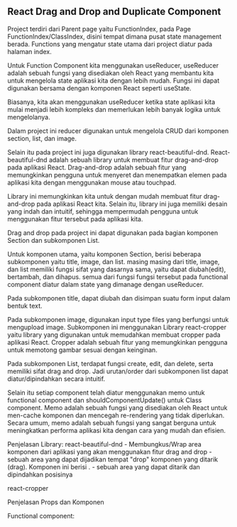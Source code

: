 ## React Drag and Drop and Duplicate Component

Project terdiri dari Parent page yaitu FunctionIndex,
pada Page FunctionIndex/ClassIndex, disini tempat dimana pusat state management berada.
Functions yang mengatur state utama dari project diatur pada halaman index.

Untuk Function Component kita menggunakan useReducer, useReducer adalah sebuah fungsi yang disediakan oleh React yang membantu kita untuk mengelola state aplikasi kita dengan lebih mudah. 
Fungsi ini dapat digunakan bersama dengan komponen React seperti useState. 

Biasanya, kita akan menggunakan useReducer ketika state aplikasi kita mulai menjadi lebih kompleks 
dan memerlukan lebih banyak logika untuk mengelolanya.

Dalam project ini reducer digunakan untuk mengelola CRUD dari komponen section, list, dan image.

Selain itu pada project ini juga digunakan library react-beautiful-dnd. React-beautiful-dnd adalah sebuah 
library untuk membuat fitur drag-and-drop pada aplikasi React. Drag-and-drop adalah sebuah fitur yang memungkinkan 
pengguna untuk menyeret dan menempatkan elemen pada aplikasi kita dengan menggunakan mouse atau touchpad.

Library ini memungkinkan kita untuk dengan mudah membuat fitur drag-and-drop pada aplikasi React kita. 
Selain itu, library ini juga memiliki desain yang indah dan intuitif, sehingga mempermudah pengguna 
untuk menggunakan fitur tersebut pada aplikasi kita. 

Drag and drop pada project ini dapat digunakan pada bagian komponen Section dan subkomponen List.

Untuk komponen utama, yaitu komponen Section, berisi beberapa subkomponen yaitu title, image, dan list.
masing masing dari title, image, dan list memiliki fungsi sifat yang dasarnya sama, yaitu dapat diubah(edit), bertambah, dan dihapus. 
semua dari fungsi fungsi tersebut pada functional component diatur dalam state yang dimanage dengan useReducer.

Pada subkomponen title, dapat diubah dan disimpan suatu form input dalam bentuk text.

Pada subkomponen image, digunakan input type files yang berfungsi untuk mengupload image. Subkomponen ini menggunakan Library react-cropper yaitu library yang digunakan untuk memudahkan membuat cropper pada aplikasi React. Cropper adalah sebuah fitur yang memungkinkan pengguna untuk memotong gambar sesuai dengan keinginan. 

Pada subkomponen List, terdapat fungsi create, edit, dan delete, serta memiliki sifat drag and drop.
Jadi urutan/order dari subkomponen list dapat diatur/dipindahkan secara intuitif.

Selain itu setiap component telah diatur menggunakan memo untuk functional component dan shouldComponentUpdate() untuk Class component. Memo adalah sebuah fungsi yang disediakan oleh React untuk men-cache komponen dan mencegah re-rendering yang tidak diperlukan. Secara umum, memo adalah sebuah fungsi yang sangat berguna untuk meningkatkan performa aplikasi kita dengan cara yang mudah dan efisien.


Penjelasan Library:
react-beautiful-dnd 
<DragAndDropContext> - Membungkus/Wrap area komponen dari aplikasi yang akan menggunakan fitur drag and drop
<Droppable /> - sebuah area yang dapat dijadikan tempat "drop" komponen yang ditarik (drag). Komponen ini berisi <Draggable/>.
<Draggable /> - sebuah area yang dapat ditarik dan dipindahkan posisinya

react-cropper


Penjelasan Props dan Komponen

Functional component:


